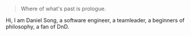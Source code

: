 > Where of what's past is prologue. 

Hi, I am Daniel Song, a software engineer, a teamleader, a beginners of philosophy, a fan of DnD. 